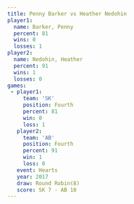 ```yaml
---
title: Penny Barker vs Heather Nedohin
player1:                
  name: Barker, Penny   
  percent: 81           
  wins: 0               
  losses: 1             
player2:                
  name: Nedohin, Heather
  percent: 91           
  wins: 1               
  losses: 0             
games:
 - player1:          
     team: 'SK'      
     position: Fourth
     percent: 81     
     win: 0          
     loss: 1         
   player2:          
     team: 'AB'      
     position: Fourth
     percent: 91     
     win: 1          
     loss: 0         
   event: Hearts       
   year: 2017          
   draw: Round Robin(8)
   score: SK 7 - AB 10 
---
```

